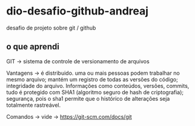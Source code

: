 # dio-desafio-github-andreaj
desafio de projeto sobre git / github

## o que aprendi

GIT -> 
	sistema de controle de versionamento de arquivos

Vantagens -> 
	é distribuido. uma ou mais pessoas podem trabalhar no mesmo arquivo;
	mantém um registro de todas as versões do código;
	integridade do arquivo. Informações como conteúdos, versões, commits, tudo é protegido com SHA1 (algoritmo seguro de hash de criptografia);
	segurança, pois o sha1 permite que o histórico de alterações seja totalmente rastreável.
	
Comandos ->
	vide -> https://git-scm.com/docs/git
	
 